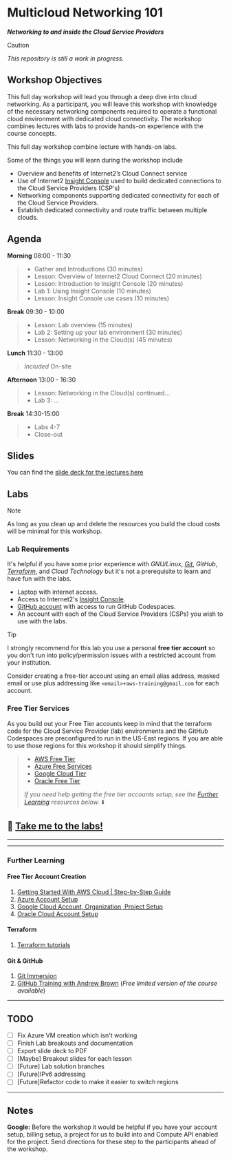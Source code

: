 # Multicloud Networking 101

**_Networking to and inside the Cloud Service Providers_**

>[!CAUTION]
>_This repository is still a work in progress._

## Workshop Objectives

This full day workshop will lead you through a deep dive into cloud networking. As a participant, you will leave this workshop with knowledge of the necessary networking components required to operate a functional cloud environment with dedicated cloud connectivity. The workshop combines lectures with labs to provide hands-on experience with the course concepts.

This full day workshop combine lecture with hands-on labs.

Some of the things you will learn during the workshop include

- Overview and benefits of Internet2’s Cloud Connect service
- Use of Internet2 [Insight Console](https://console.internet2.edu) used to build dedicated connections to the Cloud Service Providers (CSP's)
- Networking components supporting dedicated connectivity for each of the Cloud Service Providers.
- Establish dedicated connectivity and route traffic between multiple clouds.

## Agenda

**Morning** 08:00 - 11:30

> - Gather and Introductions (30 minutes)
> - Lesson: Overview of Internet2 Cloud Connect (20 minutes)
> - Lesson: Introduction to Insight Console (20 minutes)
> - Lab 1: Using Insight Console (10 minutes)
> - Lesson: Insight Console use cases (10 minutes)

**Break** 09:30 - 10:00

> - Lesson: Lab overview (15 minutes)
> - Lab 2: Setting up your lab environment (30 minutes)
> - Lesson: Networking in the Cloud(s) (45 minutes)

**Lunch** 11:30 - 13:00

> _Included_ On-site

**Afternoon** 13:00 - 16:30

> - Lesson: Networking in the Cloud(s) continued...
> - Lab 3: ...

**Break** 14:30-15:00

> - Labs 4-7
> - Close-out

## Slides

You can find the [slide deck for the lectures here](slides/cloud_networking_101-20241209.pptx)

## Labs

>[!NOTE]
> As long as you clean up and delete the resources you build the cloud costs will be minimal for this workshop.

### Lab Requirements

It's helpful if you have some prior experience with _GNU/Linux_, [_Git_](https://gitimmersion.com/), _GitHub_, [_Terraform_](https://developer.hashicorp.com/terraform/tutorials), and _Cloud Technology_ but it's not a prerequisite to learn and have fun with the labs.

- Laptop with internet access.
- Access to Internet2's [Insight Console](https://console.internet2.edu/).
- [GitHub account](https://docs.github.com/en/get-started/start-your-journey/creating-an-account-on-github) with access to run GitHub Codespaces.
- An account with each of the Cloud Service Providers (CSPs) you wish to use with the labs.

>[!TIP]
>I strongly recommend for this lab you use a personal **free tier account** so you don't run into policy/permission issues with a restricted account from your institution.
>
>Consider creating a free-tier account using an email alias address, masked email or use plus addressing like `<email>+aws-training@gmail.com` for each account.

### Free Tier Services

As you build out your Free Tier accounts keep in mind that the terraform code for the Cloud Service Provider (lab) environments and the GitHub Codespaces are preconfigured to run in the US-East regions. If you are able to use those regions for this workshop it should simplify things.


> - [AWS Free Tier](https://aws.amazon.com/free)
> - [Azure Free Services](https://azure.microsoft.com/en-us/pricing/free-services)
> - [Google Cloud Tier](https://cloud.google.com/free)
> - [Oracle Free Tier](https://www.oracle.com/cloud/free)
>
> _If you need help getting the free tier accounts setup, see the [Further Learning](#further-learning) resources below._ :arrow_down:

## :rocket: [Take me to the labs!](lab/README.md)

---
---

### Further Learning

#### Free Tier Account Creation

1. [Getting Started With AWS Cloud | Step-by-Step Guide](https://youtu.be/CjKhQoYeR4Q?si=FUzdPFAMcd8KxRsR)
2. [Azure Account Setup](https://youtu.be/ZYps6TmBkWk?si=zqWeeu1ab2tV7vui&t=60)
3. [Google Cloud Account, Organization, Project Setup](https://youtu.be/qofqzJbqD3s?si=GSgZ4ngMp7ZOi9nh&t=108)
4. [Oracle Cloud Account Setup](https://www.youtube.com/watch?v=YnsN52hB8EY)

#### Terraform

1. [Terraform tutorials](https://developer.hashicorp.com/terraform/tutorials)

#### Git & GitHub

1. [Git Immersion](https://gitimmersion.com/)
2. [GitHub Training with Andrew Brown](https://www.exampro.co/github-foundations) (_Free limited version of the course available_)

---

## TODO

- [ ] Fix Azure VM creation which isn't working
- [ ] Finish Lab breakouts and documentation
- [ ] Export slide deck to PDF
- [ ] [Maybe] Breakout slides for each lesson
- [ ] [Future] Lab solution branches
- [ ] [Future]IPv6 addressing
- [ ] [Future]Refactor code to make it easier to switch regions

---

## Notes

**Google:** Before the workshop it would be helpful if you have your account setup, billing setup, a project for us to build into and Compute API enabled for the project. Send directions for these step to the participants ahead of the workshop.
